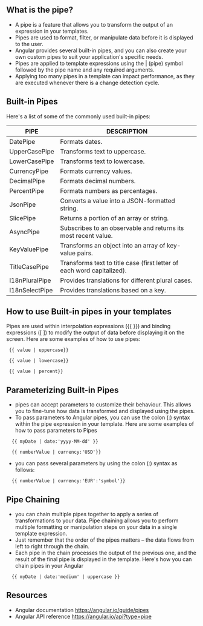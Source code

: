## What is the pipe?
  - A pipe is a feature that allows you to transform the output of an expression in your templates. 
  - Pipes are used to format, filter, or manipulate data before it is displayed to the user.
  - Angular provides several built-in pipes, and you can also create your own custom pipes to suit your application's specific needs.
  - Pipes are applied to template expressions using the | (pipe) symbol followed by the pipe name and any required arguments.
  - Applying too many pipes in a template can impact performance, as they are executed whenever there is a change detection cycle. 

## Built-in Pipes
  Here's a list of some of the commonly used built-in pipes:

  | PIPE | DESCRIPTION |
  |---|---|
  | DatePipe | Formats dates. |
  | UpperCasePipe | Transforms text to uppercase. |
  | LowerCasePipe | Transforms text to lowercase. |
  | CurrencyPipe | Formats currency values. |
  | DecimalPipe | Formats decimal numbers. |
  | PercentPipe | Formats numbers as percentages. |
  | JsonPipe | Converts a value into a JSON-formatted string. |
  | SlicePipe | Returns a portion of an array or string. |
  | AsyncPipe | Subscribes to an observable and returns its most recent value. |
  | KeyValuePipe | Transforms an object into an array of key-value pairs. |
  | TitleCasePipe | Transforms text to title case (first letter of each word capitalized). |
  | I18nPluralPipe | Provides translations for different plural cases. |
  | I18nSelectPipe | Provides translations based on a key. |

## How to use Built-in pipes in your templates
  Pipes are used within interpolation expressions ({{ }}) and binding expressions ([ ]) to modify the output of data before displaying it on the screen. 
Here are some examples of how to use pipes:

  ```
   {{ value | uppercase}}
  ```
  
  ```
   {{ value | lowercase}}
  ```
  
  ```
   {{ value | percent}}
  ```
    
## Parameterizing Built-in Pipes

-  pipes can accept parameters to customize their behaviour. This allows you to fine-tune how data is transformed and displayed using the pipes.
-  To pass parameters to Angular pipes, you can use the colon (:) syntax within the pipe expression in your template.
  Here are some examples of how to pass parameters to Pipes
  ```
    {{ myDate | date:'yyyy-MM-dd' }}
  ```
  
  ```
    {{ numberValue | currency:'USD'}}
  ```

- you can pass several parameters by using the colon (:) syntax as follows:
```
  {{ numberValue | currency:'EUR':'symbol'}}
```

## Pipe Chaining 
-  you can chain multiple pipes together to apply a series of transformations to your data. Pipe chaining allows you to perform multiple formatting or manipulation steps on your data in a single template expression.
- Just remember that the order of the pipes matters – the data flows from left to right through the chain.
- Each pipe in the chain processes the output of the previous one, and the result of the final pipe is displayed in the template.
Here's how you can chain pipes in your Angular 
```
  {{ myDate | date:'medium' | uppercase }}
```


## Resources
-  Angular documentation https://angular.io/guide/pipes
-  Angular API reference https://angular.io/api?type=pipe
